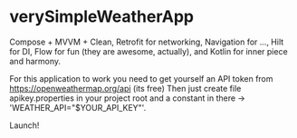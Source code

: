 # verySimpleWeatherApp
Compose + MVVM + Clean, Retrofit for networking, Navigation for ..., Hilt for DI, Flow for fun (they are awesome, actually), and Kotlin for inner piece and harmony.

For this application to work you need to get yourself an API token from https://openweathermap.org/api (its free)
Then just create file apikey.properties in your project root and a constant in there -> 'WEATHER_API="$YOUR_API_KEY"'.

Launch!
